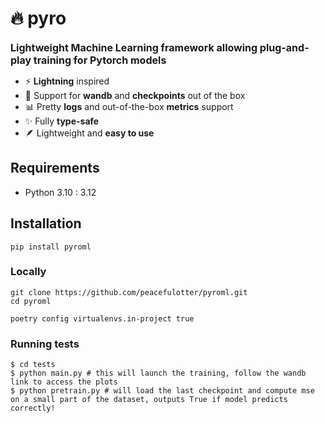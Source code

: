 # 🔥 pyro

<b style='font-size:16px'>Lightweight Machine Learning framework allowing plug-and-play training for Pytorch models</b>

-   ⚡ <b>Lightning</b> inspired
-   💾 Support for <b>wandb</b> and <b>checkpoints</b> out of the box
-   📊 Pretty <b>logs</b> and out-of-the-box <b>metrics</b> support
-   ✨ Fully <b>type-safe</b>
-   🪶 Lightweight and <b>easy to use</b>

## Requirements

-   Python 3.10 : 3.12

## Installation

```shell
pip install pyroml
```

### Locally

```shell
git clone https://github.com/peacefulotter/pyroml.git
cd pyroml

poetry config virtualenvs.in-project true
```

### Running tests

```shell
$ cd tests
$ python main.py # this will launch the training, follow the wandb link to access the plots
$ python pretrain.py # will load the last checkpoint and compute mse on a small part of the dataset, outputs True if model predicts correctly!
```
